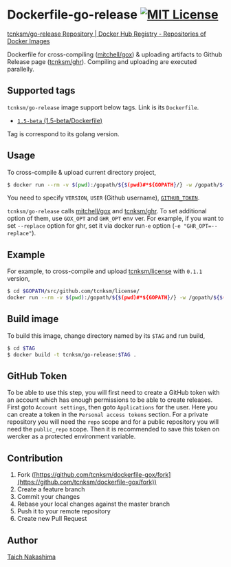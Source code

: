 Dockerfile-go-release [![MIT License](http://img.shields.io/badge/license-MIT-blue.svg?style=flat-square)][LICENSE]
====

[LICENSE]: https://github.com/tcnksm/dockerfile-gox/blob/master/LICENCE

[tcnksm/go-release Repository | Docker Hub Registry - Repositories of Docker Images](https://registry.hub.docker.com/u/tcnksm/go-release/)

Dockerfile for cross-compiling ([mitchell/gox](https://github.com/mitchellh/gox)) & uploading artifacts to Github Release page ([tcnksm/ghr](https://github.com/tcnksm/ghr)). Compiling and uploading are executed parallelly.


## Supported tags

`tcnksm/go-release` image support below tags. Link is its `Dockerfile`. 

- [`1.5-beta` (1.5-beta/Dockerfile)](https://github.com/tcnksm/dockerfile-gox/blob/master/1.5-beta/Dockerfile)

Tag is correspond to its golang version. 

## Usage

To cross-compile & upload current directory project, 

```bash
$ docker run --rm -v $(pwd):/gopath/${$(pwd)#*${GOPATH}/} -w /gopath/${$(pwd)#*${GOPATH}/} tcnksm/go-release:1.5-beta VERSION USER TOKEN
```

You need to specify `VERSION`, `USER` (Github username), [`GITHUB_TOKEN`](#github-token).

`tcnksm/go-release` calls [mitchell/gox](https://github.com/mitchellh/gox) and [tcnksm/ghr](https://github.com/tcnksm/ghr). To set additional option of them, use `GOX_OPT` and `GHR_OPT` env ver. For example, if you want to set `--replace` option for ghr, set it via docker run`-e` option (`-e "GHR_OPT=--replace"`). 


## Example

For example, to cross-compile and upload [tcnksm/license](https://github.com/tcnksm/license) with `0.1.1` version,

```bash
$ cd $GOPATH/src/github.com/tcnksm/license/
docker run --rm -v $(pwd):/gopath/${$(pwd)#*${GOPATH}/} -w /gopath/${$(pwd)#*${GOPATH}/} tcnksm/go-release:1.5-beta 0.1.1 tcnksm $TOKEN
```

## Build image

To build this image, change directory named by its `$TAG` and run build,

```bash
$ cd $TAG
$ docker build -t tcnksm/go-release:$TAG . 
```

## GitHub Token

To be able to use this step, you will first need to create a GitHub token with an account which has enough permissions to be able to create releases. First goto `Account settings`, then goto `Applications` for the user. Here you can create a token in the `Personal access tokens` section. For a private repository you will need the `repo` scope and for a public repository you will need the `public_repo` scope. Then it is recommended to save this token on wercker as a protected environment variable.

## Contribution

1. Fork ([https://github.com/tcnksm/dockerfile-gox/fork](https://github.com/tcnksm/dockerfile-gox/fork))
1. Create a feature branch
1. Commit your changes
1. Rebase your local changes against the master branch
1. Push it to your remote repository
1. Create new Pull Request

## Author

[Taich Nakashima](https://github.com/tcnksm)
